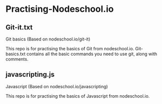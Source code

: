 # Practising-Nodeschool.io

Git-it.txt
------------------------------------------------------------------------------
Git basics (Based on nodeschool.io/git-it)

This repo is for practising the basics of Git from nodeschool.io.
Git-basics.txt contains all the basic commands you need to use git, along with comments.

javascripting.js
---------------------------------------------------
Javascript (Based on nodeschool.io/javascripting)

This repo is for practising the basics of Javascript from nodeschool.io.

